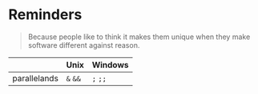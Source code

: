 # Reminders

> Because people like to think it makes them unique when they make software different against reason.    

|  | Unix | Windows |
| --- | --- | --- |
| parallelands | `&` `&&` | `;` `;;` |
